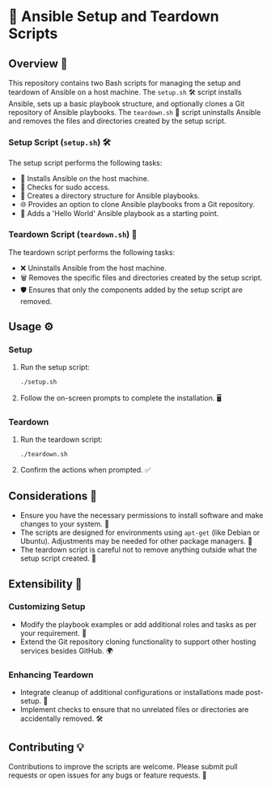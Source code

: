 # 🚀 Ansible Setup and Teardown Scripts

## Overview 📖

This repository contains two Bash scripts for managing the setup and teardown of Ansible on a host machine. The `setup.sh` 🛠 script installs Ansible, sets up a basic playbook structure, and optionally clones a Git repository of Ansible playbooks. The `teardown.sh` 🧹 script uninstalls Ansible and removes the files and directories created by the setup script.

### Setup Script (`setup.sh`) 🛠

The setup script performs the following tasks:
- 📌 Installs Ansible on the host machine.
- 🔑 Checks for sudo access.
- 📁 Creates a directory structure for Ansible playbooks.
- 🌐 Provides an option to clone Ansible playbooks from a Git repository.
- 🎉 Adds a 'Hello World' Ansible playbook as a starting point.

### Teardown Script (`teardown.sh`) 🧹

The teardown script performs the following tasks:
- ❌ Uninstalls Ansible from the host machine.
- 🗑 Removes the specific files and directories created by the setup script.
- 🛡 Ensures that only the components added by the setup script are removed.

## Usage ⚙️

### Setup

1. Run the setup script:
   ```bash
   ./setup.sh
   ```
2. Follow the on-screen prompts to complete the installation. 🖥️

### Teardown

1. Run the teardown script:
   ```bash
   ./teardown.sh
   ```
2. Confirm the actions when prompted. ✅

## Considerations 🤔

- Ensure you have the necessary permissions to install software and make changes to your system. 🔐
- The scripts are designed for environments using `apt-get` (like Debian or Ubuntu). Adjustments may be needed for other package managers. 🔄
- The teardown script is careful not to remove anything outside what the setup script created. 🚫

## Extensibility 🌟

### Customizing Setup

- Modify the playbook examples or add additional roles and tasks as per your requirement. 📝
- Extend the Git repository cloning functionality to support other hosting services besides GitHub. 🌍

### Enhancing Teardown

- Integrate cleanup of additional configurations or installations made post-setup. 🧼
- Implement checks to ensure that no unrelated files or directories are accidentally removed. 🛠️

## Contributing 💡

Contributions to improve the scripts are welcome. Please submit pull requests or open issues for any bugs or feature requests. 🤝
